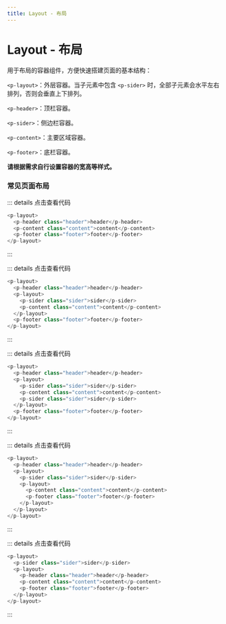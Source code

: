 ```yaml
---
title: Layout - 布局
---
```


# Layout - 布局

用于布局的容器组件，方便快速搭建页面的基本结构：

`<p-layout>`：外层容器。当子元素中包含 `<p-sider>` 时，全部子元素会水平左右排列，否则会垂直上下排列。

`<p-header>`：顶栏容器。

`<p-sider>`：侧边栏容器。

`<p-content>`：主要区域容器。

`<p-footer>`：底栏容器。

**请根据需求自行设置容器的宽高等样式。**

### 常见页面布局

  <ClientOnly><layout-default/></ClientOnly>

  ::: details 点击查看代码
  ```js
  <p-layout>
    <p-header class="header">header</p-header>
    <p-content class="content">content</p-content>
    <p-footer class="footer">footer</p-footer>
  </p-layout>
  ```
  :::


  <ClientOnly><layout-default2/></ClientOnly>

  ::: details 点击查看代码
  ```js
  <p-layout>
    <p-header class="header">header</p-header>
    <p-layout>
      <p-sider class="sider">sider</p-sider>
      <p-content class="content">content</p-content>
    </p-layout>
    <p-footer class="footer">footer</p-footer>
  </p-layout>
  ```
  :::


  <ClientOnly><layout-default3/></ClientOnly>

  ::: details 点击查看代码
  ```js
  <p-layout>
    <p-header class="header">header</p-header>
    <p-layout>
      <p-sider class="sider">sider</p-sider>
      <p-content class="content">content</p-content>
      <p-sider class="sider">sider</p-sider>
    </p-layout>
    <p-footer class="footer">footer</p-footer>
  </p-layout>
  ```
  :::


  <ClientOnly><layout-default4/></ClientOnly>

  ::: details 点击查看代码
  ```js
  <p-layout>
    <p-header class="header">header</p-header>
    <p-layout>
      <p-sider class="sider">sider</p-sider>
      <p-layout>
        <p-content class="content">content</p-content>
        <p-footer class="footer">footer</p-footer>
      </p-layout>
    </p-layout>
  </p-layout>
  ```
  :::


  <ClientOnly><layout-default5/></ClientOnly>

  ::: details 点击查看代码
  ```js
  <p-layout>
    <p-sider class="sider">sider</p-sider>
    <p-layout>
      <p-header class="header">header</p-header>
      <p-content class="content">content</p-content>
      <p-footer class="footer">footer</p-footer>
    </p-layout>
  </p-layout>
  ```
  :::
